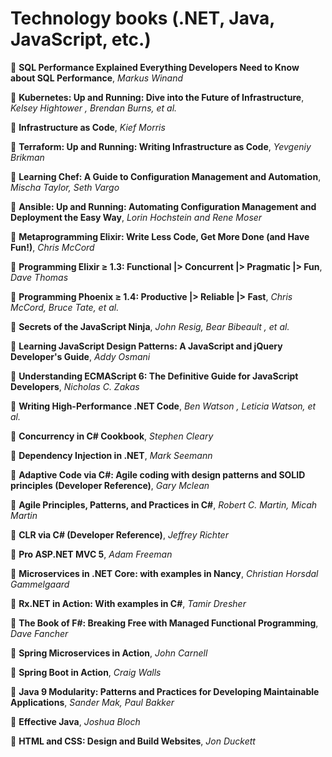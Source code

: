 # Technology books (.NET, Java, JavaScript, etc.)

:closed_book: **SQL Performance Explained Everything Developers Need to Know about SQL Performance**, *Markus Winand*

:book: **Kubernetes: Up and Running: Dive into the Future of Infrastructure**, *Kelsey Hightower , Brendan Burns, et al.*

:closed_book: **Infrastructure as Code**, *Kief Morris*

:book: **Terraform: Up and Running: Writing Infrastructure as Code**, *Yevgeniy Brikman*

:closed_book: **Learning Chef: A Guide to Configuration Management and Automation**, *Mischa Taylor, Seth Vargo*

:closed_book: **Ansible: Up and Running: Automating Configuration Management and Deployment the Easy Way**, *Lorin Hochstein and Rene Moser*

:book: **Metaprogramming Elixir: Write Less Code, Get More Done (and Have Fun!)**, *Chris McCord*

:book: **Programming Elixir ≥ 1.3: Functional |> Concurrent |> Pragmatic |> Fun**, *Dave Thomas*

:book: **Programming Phoenix ≥ 1.4: Productive |> Reliable |> Fast**, *Chris McCord, Bruce Tate, et al.*

:book: **Secrets of the JavaScript Ninja**, *John Resig, Bear Bibeault , et al.*

:book: **Learning JavaScript Design Patterns: A JavaScript and jQuery Developer's Guide**, *Addy Osmani*

:book: **Understanding ECMAScript 6: The Definitive Guide for JavaScript Developers**, *Nicholas C. Zakas*

:book: **Writing High-Performance .NET Code**, *Ben Watson , Leticia Watson, et al.*

:book: **Concurrency in C# Cookbook**, *Stephen Cleary*

:book: **Dependency Injection in .NET**, *Mark Seemann*

:book: **Adaptive Code via C#: Agile coding with design patterns and SOLID principles (Developer Reference)**, *Gary Mclean*

:book: **Agile Principles, Patterns, and Practices in C#**, *Robert C. Martin, Micah Martin*

:book: **CLR via C# (Developer Reference)**, *Jeffrey Richter*

:book: **Pro ASP.NET MVC 5**, *Adam Freeman*

:book: **Microservices in .NET Core: with examples in Nancy**, *Christian Horsdal Gammelgaard*

:book: **Rx.NET in Action: With examples in C#**, *Tamir Dresher*

:closed_book: **The Book of F#: Breaking Free with Managed Functional Programming**, *Dave Fancher*

:book: **Spring Microservices in Action**, *John Carnell*

:book: **Spring Boot in Action**, *Craig Walls*

:closed_book: **Java 9 Modularity: Patterns and Practices for Developing Maintainable Applications**, *Sander Mak, Paul Bakker*

:book: **Effective Java**, *Joshua Bloch*

:closed_book: **HTML and CSS: Design and Build Websites**, *Jon Duckett*

